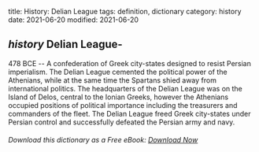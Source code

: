 title: History: Delian League
tags: definition, dictionary
category: history
date: 2021-06-20
modified: 2021-06-20

## _history_ Delian League-
 478 BCE
 -- A confederation of Greek
city-states designed to resist Persian imperialism. The Delian League
cemented the political power of the Athenians, while at the same time
the Spartans shied away from international politics. The headquarters
of the Delian League was on the Island of Delos, central to the Ionian
Greeks, however the Athenians occupied positions of political
importance including the treasurers and commanders of the fleet.
The Delian League freed Greek city-states under Persian control and
successfully defeated the Persian army and navy.


###### Download *this* dictionary as a Free eBook: [Download Now]({static}static/SerfHistoryDictionary.pdf)

